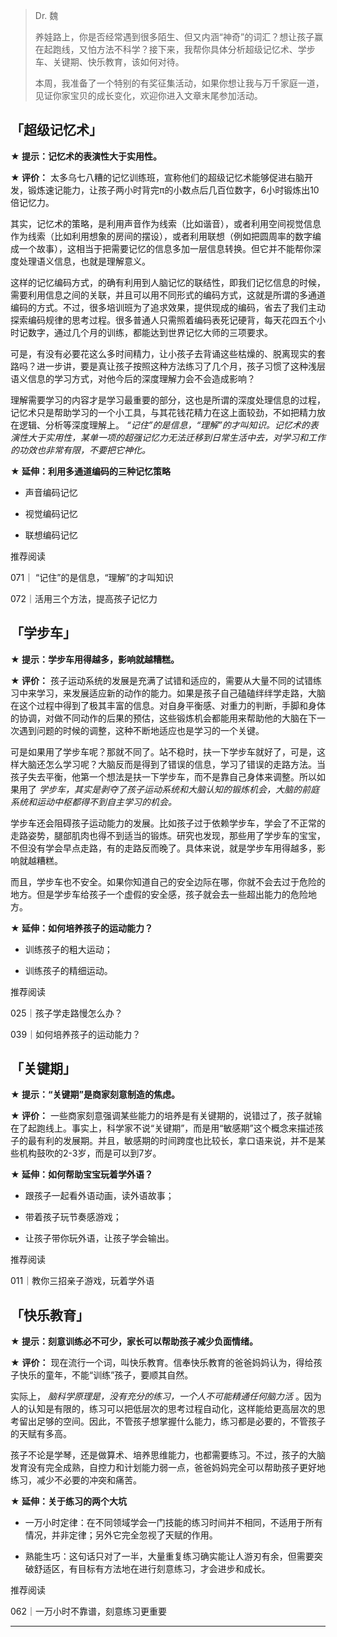 > Dr. 魏
> 
> 养娃路上，你是否经常遇到很多陌生、但又内涵“神奇”的词汇？想让孩子赢在起跑线，又怕方法不科学？接下来，我帮你具体分析超级记忆术、学步车、关键期、快乐教育，该如何对待。
> 
> 本周，我准备了一个特别的有奖征集活动，如果你想让我与万千家庭一道，见证你家宝贝的成长变化，欢迎你进入文章末尾参加活动。

## 「超级记忆术」

 **★ 提示：记忆术的表演性大于实用性。**

 **★ 评价：** 太多乌七八糟的记忆训练班，宣称他们的超级记忆术能够促进右脑开发，锻炼速记能力，让孩子两小时背完π的小数点后几百位数字，6小时锻炼出10倍记忆力。

其实，记忆术的策略，是利用声音作为线索（比如谐音），或者利用空间视觉信息作为线索（比如利用想象的房间的摆设），或者利用联想（例如把圆周率的数字编成一个故事），这相当于把需要记忆的信息多加一层信息转换。但它并不能帮你深度处理语义信息，也就是理解意义。

这样的记忆编码方式，的确有利用到人脑记忆的联结性，即我们记忆信息的时候，需要利用信息之间的关联，并且可以用不同形式的编码方式，这就是所谓的多通道编码的方式。不过，很多培训班为了追求效果，提供现成的编码，省去了我们主动探索编码规律的思考过程。很多普通人只需照着编码表死记硬背，每天花四五个小时记数字，通过几个月的训练，都能达到世界记忆大师的三项要求。

可是，有没有必要花这么多时间精力，让小孩子去背诵这些枯燥的、脱离现实的套路吗？进一步讲，要是真让孩子按照这种方法练习了几个月，孩子习惯了这种浅层语义信息的学习方式，对他今后的深度理解力会不会造成影响？

理解需要学习的内容才是学习最重要的部分，这也是所谓的深度处理信息的过程，记忆术只是帮助学习的一个小工具，与其花钱花精力在这上面较劲，不如把精力放在逻辑、分析等深度理解上。 *“记住”的是信息，“理解”的才叫知识。记忆术的表演性大于实用性，某单一项的超强记忆力无法迁移到日常生活中去，对学习和工作的功效也非常有限，不要把它神化。*

 **★ 延伸：利用多通道编码的三种记忆策略**

* 声音编码记忆

* 视觉编码记忆

* 联想编码记忆

推荐阅读

071｜ “记住”的是信息，“理解”的才叫知识

072｜活用三个方法，提高孩子记忆力

## 「学步车」

 **★ 提示：学步车用得越多，影响就越糟糕。**

 **★ 评价：** 孩子运动系统的发展是充满了试错和适应的，需要从大量不同的试错练习中来学习，来发展适应新的动作的能力。如果是孩子自己磕磕绊绊学走路，大脑在这个过程中得到了极其丰富的信息。对自身平衡感、对重力的判断，手脚和身体的协调，对做不同动作的后果的预估，这些锻炼机会都能用来帮助他的大脑在下一次遇到问题的时候的调整，这种不断地适应也是学习的一个关键。

可是如果用了学步车呢？那就不同了。站不稳时，扶一下学步车就好了，可是，这样大脑还怎么学习呢？大脑反而是得到了错误的信息，学习了错误的走路方法。当孩子失去平衡，他第一个想法是扶一下学步车，而不是靠自己身体来调整。所以如果用了 *学步车，其实是剥夺了孩子运动系统和大脑认知的锻炼机会，大脑的前庭系统和运动中枢都得不到自主学习的机会。*

学步车还会阻碍孩子运动能力的发展。比如孩子过于依赖学步车，学会了不正常的走路姿势，腿部肌肉也得不到适当的锻炼。研究也发现，那些用了学步车的宝宝，不但没有学会早点走路，有的走路反而晚了。具体来说，就是学步车用得越多，影响就越糟糕。

而且，学步车也不安全。如果你知道自己的安全边际在哪，你就不会去过于危险的地方。但是学步车给孩子一个虚假的安全感，孩子就会去一些超出能力的危险地方。

 **★ 延伸：如何培养孩子的运动能力？**

* 训练孩子的粗大运动；

* 训练孩子的精细运动。

推荐阅读

025｜孩子学走路慢怎么办？

039｜如何培养孩子的运动能力？

## 「关键期」

 **★ 提示：“关键期”是商家刻意制造的焦虑。**

 **★ 评价：** 一些商家刻意强调某些能力的培养是有关键期的，说错过了，孩子就输在了起跑线上。事实上，科学家不说“关键期”，而是用“敏感期”这个概念来描述孩子的最有利的发展期。并且，敏感期的时间跨度也比较长，拿口语来说，并不是某些机构鼓吹的2-3岁，而是可以到7岁。

 **★ 延伸：如何帮助宝宝玩着学外语？**

* 跟孩子一起看外语动画，读外语故事；

* 带着孩子玩节奏感游戏；

* 让孩子带你玩外语，让孩子学会输出。

推荐阅读

011｜教你三招亲子游戏，玩着学外语

## 「快乐教育」

 **★ 提示：刻意训练必不可少，家长可以帮助孩子减少负面情绪。**

★ **评价：** 现在流行一个词，叫快乐教育。信奉快乐教育的爸爸妈妈认为，得给孩子快乐的童年，不能“训练”孩子，要顺其自然。

实际上， *脑科学原理是，没有充分的练习，一个人不可能精通任何脑力活* 。因为人的认知是有限的，练习可以把低层次的思考过程自动化，这样能给更高层次的思考留出足够的空间。因此，不管孩子想掌握什么能力，练习都是必要的，不管孩子的天赋有多高。

孩子不论是学琴，还是做算术、培养思维能力，也都需要练习。不过，孩子的大脑发育没有完全成熟，自控力和计划能力弱一点，爸爸妈妈完全可以帮助孩子更好地练习，减少不必要的冲突和痛苦。

 **★ 延伸：关于练习的两个大坑**

* 一万小时定律：在不同领域学会一门技能的练习时间并不相同，不适用于所有情况，并非定律；另外它完全忽视了天赋的作用。

* 熟能生巧：这句话只对了一半，大量重复练习确实能让人游刃有余，但需要突破舒适区，有目标有方法地在进行刻意练习，才会进步和成长。

推荐阅读

062｜一万小时不靠谱，刻意练习更重要

---
